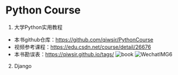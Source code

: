 # Python Course
1. 大学Python实用教程
- 本书github仓库：https://github.com/qiwsir/PythonCourse
- 视频参考课程：https://edu.csdn.net/course/detail/26676
- 本书勘误表：https://qiwsir.github.io/tags/
![book](https://i.postimg.cc/nrRyxXQf/python.png)
![WechatIMG6](https://public-tuchuang.oss-cn-hangzhou.aliyuncs.com/WechatIMG6_20200109154827.jpeg)
2. Django


